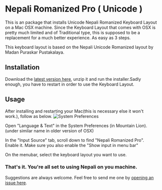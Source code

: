 # Nepali Romanized Pro ( Unicode )


This is an package that installs Unicode Nepali Romanized Keyboard Layout on a Mac OSX machine. Since the Keyboard Layout that comes with OSX is pretty much limited and of Traditional type, this is supposed to be a replacement for a much better experience. As easy as 3 steps.

This keyboard layout is based on the Nepali Unicode Romanized layout by Madan Puraskar Pustakalaya.


## Installation

Download the [latest version here](https://github.com/suvash/nepali-romanized-pro/downloads), unzip it and run the installer.Sadly enough, you have to restart in order to use the Keyboard Layout.


## Usage

After installing and restarting your Mac(this is necessary else it won't work.), follow as below.
![System Preferences]()

Open "Language & Text" in the System Preferences (in Mountain Lion). (under similar name in older version of OSX)

In the "Input Source" tab, scroll down to find "Nepali Romanized Pro". Enable it. Make sure you also enable the "Show input in menu bar"

On the menubar, select the keyboard layout you want to use.

### That's it. You're all set to using Nepali on you machine.


Suggestions are always welcome. Feel free to send me one by [opening an issue here](https://github.com/suvash/nepali-romanized-pro/issues).


